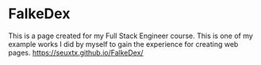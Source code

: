 # FalkeDex
This is a page created for my Full Stack Engineer course. This is one of my example works I did by myself to gain the experience for creating web pages.
https://seuxtx.github.io/FalkeDex/
